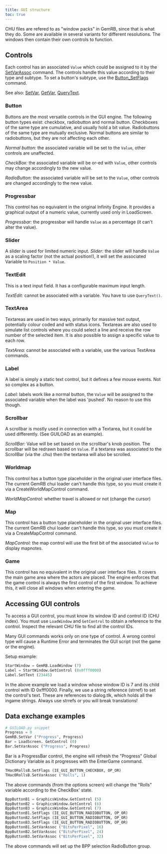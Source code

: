 ```yaml
---
title: GUI structure
toc: true
---
```


CHU files are refered to as "window packs" in GemRB, since that is what
they do. Some are available in several variants for different resolutions.
The windows then contain their own controls to function.

## Controls

Each control has an associated `Value` which could be assigned to it by
the [SetVarAssoc](/functions/SetVarAssoc.md) command. The controls handle
this value according to their type and subtype. To set a button's subtype,
use the [Button_SetFlags](functions/Button_SetFlags.md) command.

See also: [SetVar](/functions/SetVar.md), [GetVar](/functions/GetVar.md),
[QueryText](/QueryText.md).

### Button

Buttons are the most versatile controls in the GUI engine. The following
button types exist: checkbox, radiobutton and normal button. Checkboxes
of the same type are cumulative, and usually hold a bit value.
Radiobuttons of the same type are mutually exclusive. Normal buttons are
similar to radiobuttons, but they are not affecting each other.

*Normal button:* the associated variable will be set to the `Value`,
other controls are unaffected.

*CheckBox:* the associated variable will be or-ed with `Value`,
other controls may change accordingly to the new value.

*RadioButton:* the associated variable will be set to the `Value`,
other controls are changed accordingly to the new value.

### Progressbar

This control has no equivalent in the original Infinity Engine. It
provides a graphical output of a numeric value, currently used only in
LoadScreen.

*Progressbar:* the progressbar will handle `Value` as a percentage (it
can't alter the value).

### Slider

A slider is used for limited numeric input.
*Slider:* the slider will handle `Value` as a scaling factor (not the
actual position!), it will set the associated Variable to
`Position * Value`.

### TextEdit

This is a text input field. It has a configurable maximum input length.

*TextEdit:* cannot be associated with a variable. You have to use
`QueryText()`.

### TextArea

Textareas are used in two ways, primarily for massive text output, 
potentially colour coded and with status icons. Textareas are also
used to simulate list controls where you could select a line and
receive the row number of the selected item. It is also possible to
assign a specific value to each row.

*TextArea:* cannot be associated with a variable, use the various
TextArea commands.

### Label

A label is simply a static text control, but it defines a few mouse
events. Not so complex as a button.

*Label:* labels work like a normal button, the `Value` will be assigned
to the associated variable when the label was 'pushed'. No reason to
use this though.

### Scrollbar

A scrollbar is mostly used in connection with a Textarea, but it could
be used differently. (See GUILOAD as an example).

*ScrollBar:* Value will be set based on the scrollbar's knob position.
The scrollbar will be redrawn based on `Value`. If a textarea was
associated to the ScrollBar (via the .chu) then the textarea will also
be scrolled.

### Worldmap

This control has a button type placeholder in the original user
interface files. The current GemRB chui loader can't handle this type,
so you must create it via a CreateWorldMapControl command.

*WorldMapControl:* whether travel is allowed or not (change the cursor)

### Map

This control has a button type placeholder in the original user
interface files. The current GemRB chui loader can't handle this type,
so you must create it via a CreateMapControl command.

*MapControl:* the map control will use the first bit of the associated
`Value` to display mapnotes.

### Game

This control has no equivalent in the original user interface files. It
covers the main game area where the actors are placed. The engine
enforces that the game control is always the first control of the first
window. To achieve this, it will close all windows when entering the
game.

## Accessing GUI controls

To access a GUI control, you must know its window ID and control ID (CHU index).
You must use `LoadWindow` and `GetControl` to obtain a reference to the control.
Inspect the relevant CHU file to find all the control IDs.

Many GUI commands works only on one type of control. A wrong control type will
cause a Runtime Error and terminates the GUI script (not the game or the engine).

Setup example:
```python
StartWindow = GemRB.LoadWindow (7)
Label = StartWindow.GetControl (0x0fff0000)
Label.SetText (23445)
```

In the above example we load a window whose window ID is 7 and its child control
with ID 0xfff0000. Finally, we use a string reference (strref) to set the
control's text. These are references to dialog.tlk, which holds all the ingame
strings. Always use strrefs or you will break translations!

## Data exchange examples

```python
# GUILOAD.py snippet
Progress = 0
GemRB.SetVar ("Progress", Progress)
Bar = LoadScreen. GetControl (0)
Bar.SetVarAssoc ("Progress", Progress)
```

Bar is a ProgressBar control, the engine will refresh the "Progress"
Global Dictionary Variable as it progresses with the EnterGame command.

```python
THac0RollsB.SetFlags (IE_GUI_BUTTON_CHECKBOX, OP_OR)
THac0RollsB.SetVarAssoc ("Rolls", 1)
```

The above commands (from the options screen) will change the "Rolls"
variable according to the CheckBox' state.

```python
BppButtonB1 = GraphicsWindow.GetControl (5)
BppButtonB2 = GraphicsWindow.GetControl (6)
BppButtonB3 = GraphicsWindow.GetControl (7)
BppButtonB1.SetFlags (IE_GUI_BUTTON_RADIOBUTTON, OP_OR)
BppButtonB2.SetFlags (IE_GUI_BUTTON_RADIOBUTTON, OP_OR)
BppButtonB3.SetFlags (IE_GUI_BUTTON_RADIOBUTTON, OP_OR)
BppButtonB1.SetVarAssoc ("BitsPerPixel", 16)
BppButtonB2.SetVarAssoc ("BitsPerPixel", 24)
BppButtonB3.SetVarAssoc ("BitsPerPixel", 32)
```

The above commands will set up the BPP selection RadioButton group.
